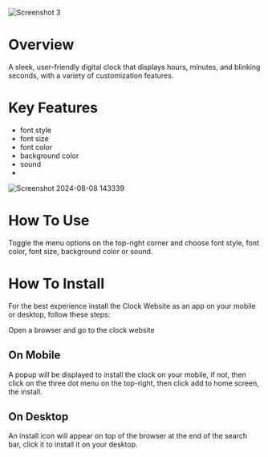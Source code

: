 ![Screenshot 3](https://github.com/user-attachments/assets/821b02fe-9c61-4bf8-be68-c03290e5a734)

# Overview

A sleek, user-friendly digital clock that displays hours, minutes, and blinking seconds, with a variety of customization features.

# Key Features

+ font style
+ font size
+ font color
+ background color
+ sound
+ 
![Screenshot 2024-08-08 143339](https://github.com/user-attachments/assets/63e3aa53-67ca-4b7a-8ed6-e01748163b77)

# How To Use

Toggle the menu options on the top-right corner and choose font style, font color, font size, background color or sound.

# How To Install

For the best experience install the Clock Website as an app on your mobile or desktop, follow these steps:

Open a browser and go to the clock website

## On Mobile
A popup will be displayed to install the clock on your mobile,
if not, then click on the three dot menu on the top-right, then click add to home screen, the install.

## On Desktop
An install icon will appear on top of the browser at the end of the search bar, click it to install it on your desktop.

